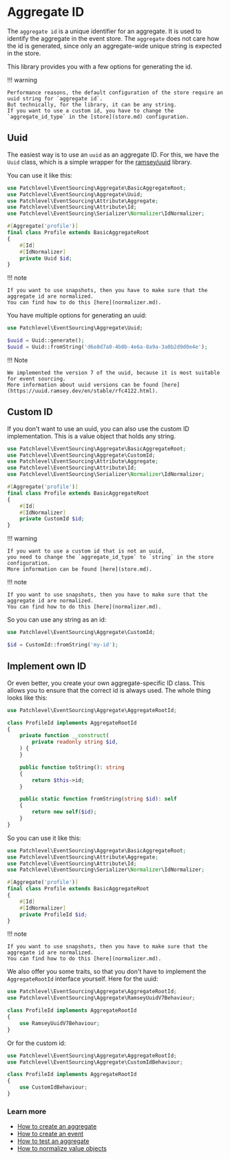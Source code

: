 # Aggregate ID

The `aggregate id` is a unique identifier for an aggregate.
It is used to identify the aggregate in the event store.
The `aggregate` does not care how the id is generated,
since only an aggregate-wide unique string is expected in the store.

This library provides you with a few options for generating the id.

!!! warning

    Performance reasons, the default configuration of the store require an uuid string for `aggregate id`.
    But technically, for the library, it can be any string.
    If you want to use a custom id, you have to change the `aggregate_id_type` in the [store](store.md) configuration.
    
## Uuid

The easiest way is to use an `uuid` as an aggregate ID.
For this, we have the `Uuid` class, which is a simple wrapper for the [ramsey/uuid](https://github.com/ramsey/uuid) library.

You can use it like this:

```php
use Patchlevel\EventSourcing\Aggregate\BasicAggregateRoot;
use Patchlevel\EventSourcing\Aggregate\Uuid;
use Patchlevel\EventSourcing\Attribute\Aggregate;
use Patchlevel\EventSourcing\Attribute\Id;
use Patchlevel\EventSourcing\Serializer\Normalizer\IdNormalizer;

#[Aggregate('profile')]
final class Profile extends BasicAggregateRoot
{
    #[Id]
    #[IdNormalizer]
    private Uuid $id;
}
```
!!! note

    If you want to use snapshots, then you have to make sure that the aggregate id are normalized. 
    You can find how to do this [here](normalizer.md).
    
You have multiple options for generating an uuid:

```php
use Patchlevel\EventSourcing\Aggregate\Uuid;

$uuid = Uuid::generate();
$uuid = Uuid::fromString('d6e8d7a0-4b0b-4e6a-8a9a-3a0b2d9d0e4e');
```
!!! Note

    We implemented the version 7 of the uuid, because it is most suitable for event sourcing.
    More information about uuid versions can be found [here](https://uuid.ramsey.dev/en/stable/rfc4122.html).
    
## Custom ID

If you don't want to use an uuid, you can also use the custom ID implementation.
This is a value object that holds any string.

```php
use Patchlevel\EventSourcing\Aggregate\BasicAggregateRoot;
use Patchlevel\EventSourcing\Aggregate\CustomId;
use Patchlevel\EventSourcing\Attribute\Aggregate;
use Patchlevel\EventSourcing\Attribute\Id;
use Patchlevel\EventSourcing\Serializer\Normalizer\IdNormalizer;

#[Aggregate('profile')]
final class Profile extends BasicAggregateRoot
{
    #[Id]
    #[IdNormalizer]
    private CustomId $id;
}
```
!!! warning

    If you want to use a custom id that is not an uuid, 
    you need to change the `aggregate_id_type` to `string` in the store configuration.
    More information can be found [here](store.md).
    
!!! note

    If you want to use snapshots, then you have to make sure that the aggregate id are normalized. 
    You can find how to do this [here](normalizer.md).
    
So you can use any string as an id:

```php
use Patchlevel\EventSourcing\Aggregate\CustomId;

$id = CustomId::fromString('my-id');
```
## Implement own ID

Or even better, you create your own aggregate-specific ID class.
This allows you to ensure that the correct id is always used.
The whole thing looks like this:

```php
use Patchlevel\EventSourcing\Aggregate\AggregateRootId;

class ProfileId implements AggregateRootId
{
    private function __construct(
        private readonly string $id,
    ) {
    }

    public function toString(): string
    {
        return $this->id;
    }

    public static function fromString(string $id): self
    {
        return new self($id);
    }
}
```
So you can use it like this:

```php
use Patchlevel\EventSourcing\Aggregate\BasicAggregateRoot;
use Patchlevel\EventSourcing\Attribute\Aggregate;
use Patchlevel\EventSourcing\Attribute\Id;
use Patchlevel\EventSourcing\Serializer\Normalizer\IdNormalizer;

#[Aggregate('profile')]
final class Profile extends BasicAggregateRoot
{
    #[Id]
    #[IdNormalizer]
    private ProfileId $id;
}
```
!!! note

    If you want to use snapshots, then you have to make sure that the aggregate id are normalized. 
    You can find how to do this [here](normalizer.md).
    
We also offer you some traits, so that you don't have to implement the `AggregateRootId` interface yourself.
Here for the uuid:

```php
use Patchlevel\EventSourcing\Aggregate\AggregateRootId;
use Patchlevel\EventSourcing\Aggregate\RamseyUuidV7Behaviour;

class ProfileId implements AggregateRootId
{
    use RamseyUuidV7Behaviour;
}
```
Or for the custom id:

```php
use Patchlevel\EventSourcing\Aggregate\AggregateRootId;
use Patchlevel\EventSourcing\Aggregate\CustomIdBehaviour;

class ProfileId implements AggregateRootId
{
    use CustomIdBehaviour;
}
```
### Learn more

* [How to create an aggregate](aggregate.md)
* [How to create an event](events.md)
* [How to test an aggregate](testing.md)
* [How to normalize value objects](normalizer.md)
